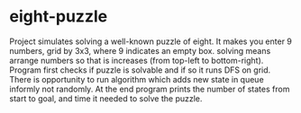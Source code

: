 # eight-puzzle
Project simulates solving a well-known puzzle of eight. It makes you enter 9 numbers, grid by 3x3, where 9 indicates an empty box. solving means arrange numbers so that is increases (from top-left to bottom-right). Program first checks if puzzle is solvable and if so it runs DFS on grid. There is opportunity to run algorithm which adds new state in queue informly not randomly. At the end program prints the number of states from start to goal, and time it needed to solve the puzzle.
